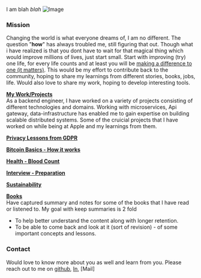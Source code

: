 I am blah _blah_ ![Image](src)

### Mission
Changing the world is what everyone dreams of, I am no different. The question "**how**" has always troubled me, still figuring that out. Though what i have realized is that you dont have to wait for that magical thing which would improve millions of lives, just start small. Start with improving (try) one life, for every life counts and at least you will be [making a difference to one (it matters)](https://www.catalystscrubs.com/blogs/news/70248323-make-a-difference-monday-the-starfish-story). 
This would be my effort to contribute back to the community, hoping to share my learnings from different stories, books, jobs, life. Would also love to share my work, hoping to develop interesting tools.<br/>

**[My Work/Projects](projects/projects_readme.md)** <br/>
As a backend engineer, I have worked on a variety of projects consisting of different technologies and domains. Working with microservices, Api gateway, data-infrastructure has enabled me to gain expertise on building scalable distributed systems. Some of the cruicial projects that I have worked on while being at Apple and my learnings from them. 

**[Privacy Lessons from GDPR](privacy/learnings.md)**

**[Bitcoin Basics - How it works](crypto/bitcoin_basics.md)**

**[Health - Blood Count](health/blood_count.md)**

**[Interview - Preparation](interviews/datastructures/sorting_algos.md)**

**[Sustainability](sustainibility/food/sustainable_eating.md)**

**[Books](books/book_readme.md)** <br/>
Have captured summary and notes for some of the books that I have read or listened to. My goal with keep summaries is 2 fold
- To help better understand the content along with longer retention.
- To be able to come back and look at it (sort of revision) - of some important concepts and lessons.

### Contact
Would love to know more about you as well and learn from you. Please reach out to me on [github](https://github.com/sigruptor), [In](), [Mail]

